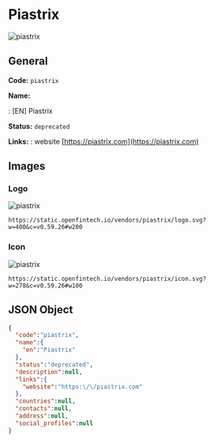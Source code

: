 
# Piastrix 
![piastrix](https://static.openfintech.io/vendors/piastrix/logo.svg?w=400&c=v0.59.26#w200)  

## General 
 
**Code:** `piastrix` 
 
**Name:** 
 
:	[EN] Piastrix 
 
**Status:** `deprecated` 
 
**Links:** 
: website [https://piastrix.com](https://piastrix.com) 
 

## Images 

### Logo 
 
![piastrix](https://static.openfintech.io/vendors/piastrix/logo.svg?w=400&c=v0.59.26#w200)  

```
https://static.openfintech.io/vendors/piastrix/logo.svg?w=400&c=v0.59.26#w200
```  

### Icon 
 
![piastrix](https://static.openfintech.io/vendors/piastrix/icon.svg?w=278&c=v0.59.26#w100)  

```
https://static.openfintech.io/vendors/piastrix/icon.svg?w=278&c=v0.59.26#w100
```  

## JSON Object 

```json
{
  "code":"piastrix",
  "name":{
    "en":"Piastrix"
  },
  "status":"deprecated",
  "description":null,
  "links":{
    "website":"https:\/\/piastrix.com"
  },
  "countries":null,
  "contacts":null,
  "address":null,
  "social_profiles":null
}
```  
